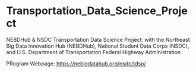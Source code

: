# Transportation_Data_Science_Project
NEBDHub &amp; NSDC Transportation Data Science Project: with the Northeast Big Data Innovation Hub (NEBDHub), National Student Data Corps (NSDC), and U.S. Department of Transportation Federal Highway Administration

PRogram Webpage: https://nebigdatahub.org/nsdc/tdsp/
